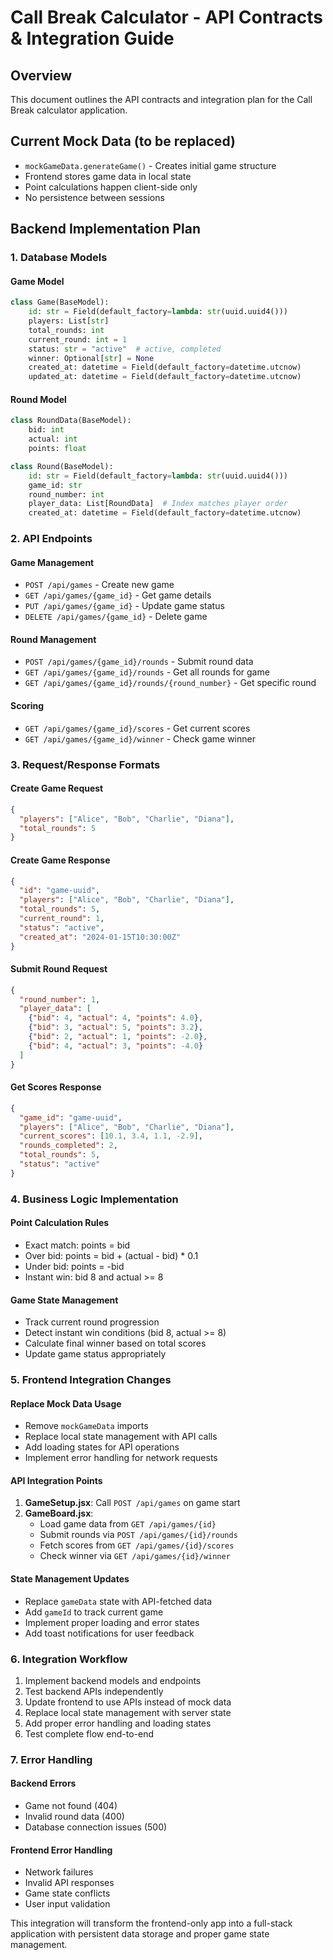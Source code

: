 # Call Break Calculator - API Contracts & Integration Guide

## Overview
This document outlines the API contracts and integration plan for the Call Break calculator application.

## Current Mock Data (to be replaced)
- `mockGameData.generateGame()` - Creates initial game structure
- Frontend stores game data in local state
- Point calculations happen client-side only
- No persistence between sessions

## Backend Implementation Plan

### 1. Database Models

#### Game Model
```python
class Game(BaseModel):
    id: str = Field(default_factory=lambda: str(uuid.uuid4()))
    players: List[str]
    total_rounds: int
    current_round: int = 1
    status: str = "active"  # active, completed
    winner: Optional[str] = None
    created_at: datetime = Field(default_factory=datetime.utcnow)
    updated_at: datetime = Field(default_factory=datetime.utcnow)
```

#### Round Model
```python
class RoundData(BaseModel):
    bid: int
    actual: int
    points: float

class Round(BaseModel):
    id: str = Field(default_factory=lambda: str(uuid.uuid4()))
    game_id: str
    round_number: int
    player_data: List[RoundData]  # Index matches player order
    created_at: datetime = Field(default_factory=datetime.utcnow)
```

### 2. API Endpoints

#### Game Management
- `POST /api/games` - Create new game
- `GET /api/games/{game_id}` - Get game details
- `PUT /api/games/{game_id}` - Update game status
- `DELETE /api/games/{game_id}` - Delete game

#### Round Management
- `POST /api/games/{game_id}/rounds` - Submit round data
- `GET /api/games/{game_id}/rounds` - Get all rounds for game
- `GET /api/games/{game_id}/rounds/{round_number}` - Get specific round

#### Scoring
- `GET /api/games/{game_id}/scores` - Get current scores
- `GET /api/games/{game_id}/winner` - Check game winner

### 3. Request/Response Formats

#### Create Game Request
```json
{
  "players": ["Alice", "Bob", "Charlie", "Diana"],
  "total_rounds": 5
}
```

#### Create Game Response
```json
{
  "id": "game-uuid",
  "players": ["Alice", "Bob", "Charlie", "Diana"],
  "total_rounds": 5,
  "current_round": 1,
  "status": "active",
  "created_at": "2024-01-15T10:30:00Z"
}
```

#### Submit Round Request
```json
{
  "round_number": 1,
  "player_data": [
    {"bid": 4, "actual": 4, "points": 4.0},
    {"bid": 3, "actual": 5, "points": 3.2},
    {"bid": 2, "actual": 1, "points": -2.0},
    {"bid": 4, "actual": 3, "points": -4.0}
  ]
}
```

#### Get Scores Response
```json
{
  "game_id": "game-uuid",
  "players": ["Alice", "Bob", "Charlie", "Diana"],
  "current_scores": [10.1, 3.4, 1.1, -2.9],
  "rounds_completed": 2,
  "total_rounds": 5,
  "status": "active"
}
```

### 4. Business Logic Implementation

#### Point Calculation Rules
- Exact match: points = bid
- Over bid: points = bid + (actual - bid) * 0.1
- Under bid: points = -bid
- Instant win: bid 8 and actual >= 8

#### Game State Management
- Track current round progression
- Detect instant win conditions (bid 8, actual >= 8)
- Calculate final winner based on total scores
- Update game status appropriately

### 5. Frontend Integration Changes

#### Replace Mock Data Usage
- Remove `mockGameData` imports
- Replace local state management with API calls
- Add loading states for API operations
- Implement error handling for network requests

#### API Integration Points
1. **GameSetup.jsx**: Call `POST /api/games` on game start
2. **GameBoard.jsx**: 
   - Load game data from `GET /api/games/{id}`
   - Submit rounds via `POST /api/games/{id}/rounds`
   - Fetch scores from `GET /api/games/{id}/scores`
   - Check winner via `GET /api/games/{id}/winner`

#### State Management Updates
- Replace `gameData` state with API-fetched data
- Add `gameId` to track current game
- Implement proper loading and error states
- Add toast notifications for user feedback

### 6. Integration Workflow

1. Implement backend models and endpoints
2. Test backend APIs independently
3. Update frontend to use APIs instead of mock data
4. Replace local state management with server state
5. Add proper error handling and loading states
6. Test complete flow end-to-end

### 7. Error Handling

#### Backend Errors
- Game not found (404)
- Invalid round data (400)
- Database connection issues (500)

#### Frontend Error Handling
- Network failures
- Invalid API responses
- Game state conflicts
- User input validation

This integration will transform the frontend-only app into a full-stack application with persistent data storage and proper game state management.